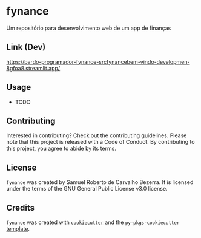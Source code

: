 # fynance

Um repositório para desenvolvimento web de um app de finanças

## Link (Dev)

https://bardo-programador-fynance-srcfynancebem-vindo-developmen-8gfoa8.streamlit.app/


## Usage

- TODO

## Contributing

Interested in contributing? Check out the contributing guidelines. Please note that this project is released with a Code of Conduct. By contributing to this project, you agree to abide by its terms.

## License

`fynance` was created by Samuel Roberto de Carvalho Bezerra. It is licensed under the terms of the GNU General Public License v3.0 license.

## Credits

`fynance` was created with [`cookiecutter`](https://cookiecutter.readthedocs.io/en/latest/) and the `py-pkgs-cookiecutter` [template](https://github.com/py-pkgs/py-pkgs-cookiecutter).

